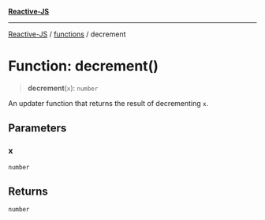 [**Reactive-JS**](../../README.md)

***

[Reactive-JS](../../README.md) / [functions](../README.md) / decrement

# Function: decrement()

> **decrement**(`x`): `number`

An updater function that returns the result of decrementing `x`.

## Parameters

### x

`number`

## Returns

`number`
